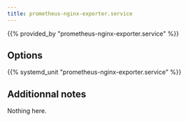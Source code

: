 ```yaml
---
title: prometheus-nginx-exporter.service
---
```


{{% provided_by "prometheus-nginx-exporter.service" %}}

## Options

{{% systemd_unit "prometheus-nginx-exporter.service" %}}

## Additionnal notes

Nothing here.